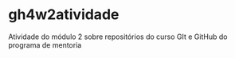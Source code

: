 # gh4w2atividade
Atividade do módulo 2 sobre repositórios do curso GIt e GitHub do programa de mentoria 
